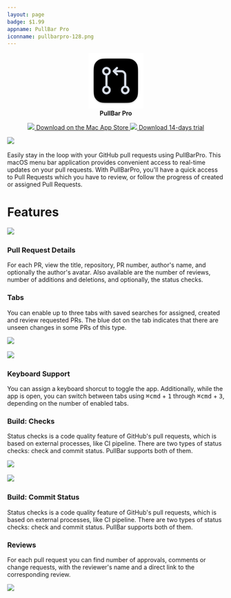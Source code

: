 ```yaml
---
layout: page
badge: $1.99
appname: PullBar Pro
iconname: pullbarpro-128.png
---
```

<p align="center">
  <img class="app-icon" src="./assets/img/pullbarpro-128.png">
  <br>
  <span style="font-weight: bold;">PullBar Pro</span>
</p>


<p align="center">
  <a class="appstore-badge" href="https://apps.apple.com/us/app/pullbarpro/id6462591649?mt=12&amp;itsct=apps_box_badge&amp;itscg=30200">
    <img class="appstore-badge__icon" src="{{ site.url | append: site.baseurl}}/assets/img/badges/apple.svg">
    <span class="appstore-badge__text">Download on the</span>
    <span class="appstore-badge__storename">Mac App Store</span>
  </a>
  <a class="appstore-badge" href="https://github.com/menubar-apps/PullBarPro/releases/download/trial.v.1/PullBarPro.trial.dmg">
    <img class="appstore-badge__icon" src="{{ site.url | append: site.baseurl}}/assets/img/badges/github.svg">
    <span class="appstore-badge__text">Download</span>
    <span class="appstore-badge__storename">14-days trial</span>
  </a>
</p>
<div class="row">
  <div class="col m8 offset-m2">
  <img class="rounded-corners" src="{{ site.url | append: site.baseurl}}/assets/img/screenshots/pull-bar-pro/pull-bar-pro-2.png">
  </div>
  </div>

<div class="row" markdown="0">
<p>Easily stay in the loop with your GitHub pull requests using PullBarPro. This macOS menu bar application provides convenient access to real-time updates on your pull requests. With PullBarPro, you'll have a quick access to Pull Requests which you have to review, or follow the progress of created or assigned Pull Requests.</p>
</div>

# Features

<div class="row" markdown="0">
  <div class="col m6">
    <p>
      <img class="rounded-corners" src="{{ site.url | append: site.baseurl}}/assets/img/screenshots/pull-bar-pro/pull-bar-pro-8.png">
    </p>
  </div>
  <div class="col m6">
    <p>
      <h3>Pull Request Details</h3>
      For each PR, view the title, repository, PR number, author's name, and optionally the author's avatar. Also available are the number of reviews, number of additions and deletions, and optionally, the status checks.</p>
    </div>
</div>

<div class="row" markdown="0">
  <div class="col m6">
    <p>
      <h3>Tabs</h3>
      You can enable up to three tabs with saved searches for assigned, created and review requested PRs. The blue dot on the tab indicates that there are unseen changes in some PRs of this type.</p>
    </div>
  <div class="col m6">
    <p>
      <img class="rounded-corners" src="{{ site.url | append: site.baseurl}}/assets/img/screenshots/pull-bar-pro/pull-bar-pro-9.png">
    </p>
  </div>
</div>

<div class="row" markdown="0">
  <div class="col m6">
    <p>
      <img class="rounded-corners" src="{{ site.url | append: site.baseurl}}/assets/img/screenshots/pull-bar-pro/pull-bar-pro-7.png">
    </p>
  </div>
  <div class="col m6">
    <p>
      <h3>Keyboard Support</h3>
      <span>You can assign a keyboard shorcut to toggle the app. Additionally, while the app is open, you can switch between tabs using <kbd>⌘cmd</kbd> + <kbd>1</kbd> through <kbd>⌘cmd</kbd> + <kbd>3</kbd>, depending on the number of enabled tabs.</span>
    </p>
  </div>
</div>

<div class="row" markdown="0">
  <div class="col m6">
    <p>
      <h3>Build: Checks</h3>
      Status checks is a code quality feature of GitHub's pull requests, which is based on external processes, like CI pipeline. There are two types of status checks: check and commit status. PullBar supports both of them.</p>
  </div>
  <div class="col m6">
    <p>
      <img class="rounded-corners" src="{{ site.url | append: site.baseurl}}/assets/img/screenshots/pull-bar-pro/pull-bar-pro-3.png">
    </p>
  </div>
</div>

<div class="row" markdown="0">
  <div class="col m6">
    <p>
      <img class="rounded-corners" src="{{ site.url | append: site.baseurl}}/assets/img/screenshots/pull-bar-pro/pull-bar-pro-4.png">
    </p>
  </div>
  <div class="col m6">
    <p>
      <h3>Build: Commit Status</h3>
      Status checks is a code quality feature of GitHub's pull requests, which is based on external processes, like CI pipeline. There are two types of status checks: check and commit status. PullBar supports both of them.</p>
  </div>
</div>

<div class="row" markdown="0">
  <div class="col m6">
    <p>
      <h3>Reviews</h3>
      <p>For each pull request you can find number of approvals, comments or change requests, with the reviewer's name and a direct link to the corresponding review.</p>
    </p>
  </div>
  <div class="col m6">
    <p>
      <img class="rounded-corners" src="{{ site.url | append: site.baseurl}}/assets/img/screenshots/pull-bar-pro/pull-bar-pro-6.png">
    </p>
  </div>
</div>
